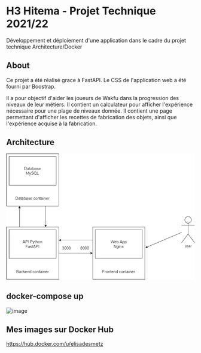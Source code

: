 # H3 Hitema - Projet Technique 2021/22

Développement et déploiement d'une application dans le cadre du projet technique Architecture/Docker

## About

Ce projet a été réalisé grace à FastAPI. Le CSS de l'application web a été fourni par Boostrap.

Il a pour objectif d'aider les joueurs de Wakfu dans la progression des niveaux de leur métiers.
Il contient un calculateur pour afficher l'expérience nécessaire pour une plage de niveaux donnée.
Il contient une page permettant d'afficher les recettes de fabrication des objets, ainsi que l'expérience acquise à la fabrication.

## Architecture

![Diagramme Architecture](./Diagrams/Architecture.png)

## docker-compose up
![image](https://user-images.githubusercontent.com/71330692/132920064-3b4e08aa-1cdf-47e4-92c0-ebdea301cb6d.png)

## Mes images sur Docker Hub
https://hub.docker.com/u/elisadesmetz
